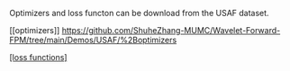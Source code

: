 Optimizers and loss functon can be download from the USAF dataset.

[[optimizers]] https://github.com/ShuheZhang-MUMC/Wavelet-Forward-FPM/tree/main/Demos/USAF/%2Boptimizers


[[loss functions]](https://github.com/ShuheZhang-MUMC/Wavelet-Forward-FPM/tree/main/Demos/USAF/%2Bloss_func)
